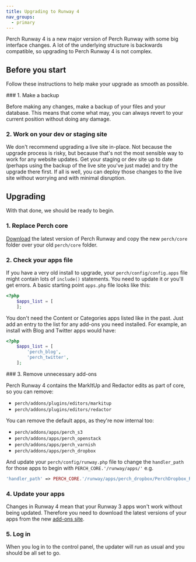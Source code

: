 ```yaml
---
title: Upgrading to Runway 4
nav_groups:
  - primary
---
```


Perch Runway 4 is a new major version of Perch Runway with some big interface changes. A lot of the underlying structure is backwards compatible, so upgrading to Perch Runway 4 is not complex. 

## Before you start

Follow these instructions to help make your upgrade as smooth as possible.

### 1. Make a backup

Before making any changes, make a backup of your files and your database. This means that come what may, you can always revert to your current position without doing any damage.

### 2. Work on your dev or staging site

We don't recommend upgrading a live site in-place. Not because the upgrade process is risky, but because that's not the most sensible way to work for any website updates. Get your staging or dev site up to date (perhaps using the backup of the live site you've just made) and try the upgrade there first. If all is well, you can deploy those changes to the live site without worrying and with minimal disruption.

## Upgrading

With that done, we should be ready to begin.

### 1. Replace Perch core

[Download](https://perchrunway.com/download) the latest version of Perch Runway and copy the new `perch/core` folder over your old `perch/core` folder.

### 2. Check your apps file

If you have a very old install to upgrade, your `perch/config/config.apps` file might contain lots of `include()` statements. You need to update it or you'll get errors. A basic starting point `apps.php` file looks like this:

```php
<?php
	$apps_list = [ 
	];
```

You don't need the Content or Categories apps listed like in the past. Just add an entry to the list for any add-ons you need installed. For example, an install with Blog and Twitter apps would have:

```php
<?php
	$apps_list = [ 
		'perch_blog',
		'perch_twitter',
	];
```

### 3. Remove unnecessary add-ons

Perch Runway 4 contains the MarkItUp and Redactor edits as part of core, so you can remove:

- `perch/addons/plugins/editors/markitup`
- `perch/addons/plugins/editors/redactor`

You can remove the default apps, as they're now internal too:

- `perch/addons/apps/perch_s3`
- `perch/addons/apps/perch_openstack`
- `perch/addons/apps/perch_varnish`
- `perch/addons/apps/perch_dropbox`

And update your `perch/config/runway.php` file to change the `handler_path` for those apps to begin with `PERCH_CORE.'/runway/apps/'` e.g.

```php
'handler_path' => PERCH_CORE.'/runway/apps/perch_dropbox/PerchDropbox_ResourceBucket.class.php',
```

### 4. Update your apps

Changes in Runway 4 mean that your Runway 3 apps won't work without being updated. Therefore you need to download the latest versions of your apps from the new [add-ons site](https://addons.perchcms.com/).

### 5. Log in

When you log in to the control panel, the updater will run as usual and you should be all set to go.
